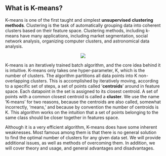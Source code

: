 ## What is K-means?

K-means is one of the first taught and simplest **unsupervised** **clustering** **methods**. Clustering is the task of automatically grouping data into coherent clusters based on their feature space. Clustering methods, including k-means have many applications, including market segmentation, social network analysis, organizing computer clusters, and astronomical data analysis.

<p align="center">
	<img class="plot" src="/assets/k-means.png" />
</p>

K-means is an iteratively trained batch algorithm, and the core idea behind it is intuitive. K-means only takes one hyper-parameter, K, which is the number of clusters. The algorithm partitions all data points into K non-overlapping clusters. This is accomplished by iteratively moving, according to a specific set of steps, a set of points called ‘**centroids**’ around in feature space. Each datapoint in the set is assigned to its closest centroid. A set of points with a common closest centroid is called a **cluster**. We use the name ‘K-means’ for two reasons, because the centroids are also called, somewhat incorrectly, ‘means,’ and because by convention the number of centroids is K. This algorithm works on the intuition that a set of points belonging to the same class should be closer together in features space.

Although it is a very efficient algorithm, K-means does have some inherent weaknesses. Most famous among them is that there is no general solution to find the optimal number of clusters for any given data set. We will provide additional issues, as well as methods of overcoming them. In addition, we will cover theory and usage, and general advantages and disadvantages.

